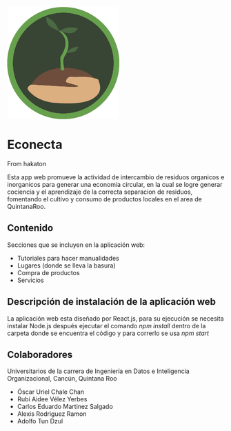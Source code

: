 <img src="/Econecta-master/src/assets/images/icons/logo.jpg" width="260">

# Econecta
From hakaton 

Esta app web promueve la actividad de intercambio de residuos organicos e inorganicos para generar una economia circular, 
en la cual se logre generar cociencia y el aprendizaje de la correcta separacion de residuos, fomentando el cultivo y consumo de 
productos locales en el area de QuintanaRoo.

## Contenido
Secciones que se incluyen en la aplicación web:
* Tutoriales para hacer manualidades
* Lugares (donde se lleva la basura)
* Compra de productos
* Servicios

## Descripción de instalación de la aplicación web
La aplicación web esta diseñado por React.js, para su ejecución se necesita instalar Node.js después
ejecutar el comando *npm install* dentro de la carpeta donde se encuentra el código y para correrlo
se usa *npm start*

## Colaboradores
Universitarios de la carrera de Ingeniería en Datos e Inteligencia Organizacional, Cancún, Quintana Roo
* Óscar Uriel Chale Chan
* Rubí Aidee Vélez Yerbes
* Carlos Eduardo Martinez Salgado
* Alexis Rodriguez Ramon 
* Adolfo Tun Dzul


